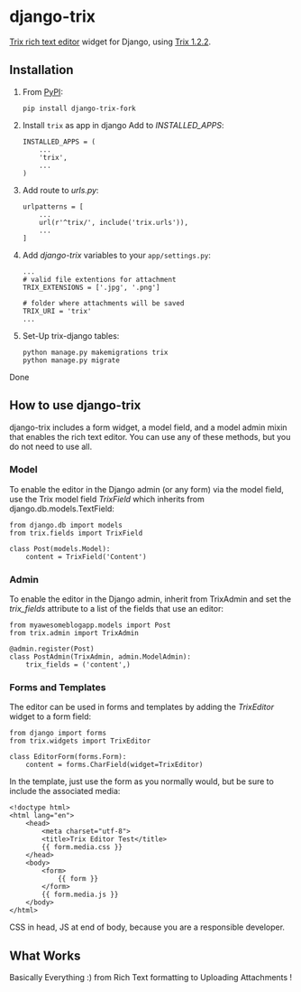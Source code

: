 django-trix
===========

[Trix rich text editor](http://trix-editor.org) widget for Django, using
[Trix 1.2.2](https://github.com/basecamp/trix/releases/tag/1.2.2).

Installation
------------

1. From [PyPI](https://pypi.org/project/django-trix-fork/):

    `pip install django-trix-fork`

2. Install `trix` as app in django Add to *INSTALLED\_APPS*:

    ```
   INSTALLED_APPS = (
        ...
        'trix',
        ...
    )
   ```

3. Add route to *urls.py*:

    ```
    urlpatterns = [
        ...
        url(r'^trix/', include('trix.urls')),
        ...
    ]
   ```

4. Add *django-trix* variables to your `app/settings.py`:
    ```
    ...
    # valid file extentions for attachment 
    TRIX_EXTENSIONS = ['.jpg', '.png'] 

    # folder where attachments will be saved
    TRIX_URI = 'trix' 
    ...
    ```

5. Set-Up trix-django tables:
    ```shell script
    python manage.py makemigrations trix
    python manage.py migrate
   ```
 Done

How to use django-trix
-----------------

django-trix includes a form widget, a model field, and a model admin
mixin that enables the rich text editor. You can use any of these
methods, but you do not need to use all.

### Model

To enable the editor in the Django admin (or any form) via the model
field, use the Trix model field *TrixField* which inherits from
django.db.models.TextField:

    from django.db import models
    from trix.fields import TrixField

    class Post(models.Model):
        content = TrixField('Content')

### Admin

To enable the editor in the Django admin, inherit from TrixAdmin and set
the *trix\_fields* attribute to a list of the fields that use an editor:

    from myawesomeblogapp.models import Post
    from trix.admin import TrixAdmin

    @admin.register(Post)
    class PostAdmin(TrixAdmin, admin.ModelAdmin):
        trix_fields = ('content',)

### Forms and Templates

The editor can be used in forms and templates by adding the *TrixEditor*
widget to a form field:

    from django import forms
    from trix.widgets import TrixEditor

    class EditorForm(forms.Form):
        content = forms.CharField(widget=TrixEditor)

In the template, just use the form as you normally would, but be sure to
include the associated media:

    <!doctype html>
    <html lang="en">
        <head>
            <meta charset="utf-8">
            <title>Trix Editor Test</title>
            {{ form.media.css }}
        </head>
        <body>
            <form>
                {{ form }}
            </form>
            {{ form.media.js }}
        </body>
    </html>

CSS in head, JS at end of body, because you are a responsible developer.


What Works
------------
Basically Everything :) from Rich Text formatting to Uploading Attachments  !
